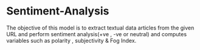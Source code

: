 # Sentiment-Analysis

The objective of this model is to extract textual data articles from the given URL and perform sentiment
analysis(+ve , -ve or neutral) and computes variables such as polarity , subjectivity & Fog Index.
